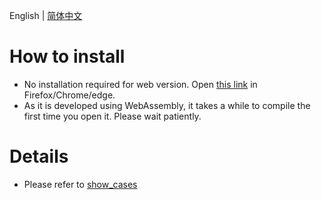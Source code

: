 English | [简体中文](./readme_cn.md)

# How to install

- No installation required for web version. Open [this link](https://github.com/stereomatchingkiss/show_cases/tree/master/ocr_tasks) in Firefox/Chrome/edge.
- As it is developed using WebAssembly, it takes a while to compile the first time you open it. Please wait patiently.

# Details

- Please refer to [show_cases](https://github.com/stereomatchingkiss/object_detection_and_alarm)